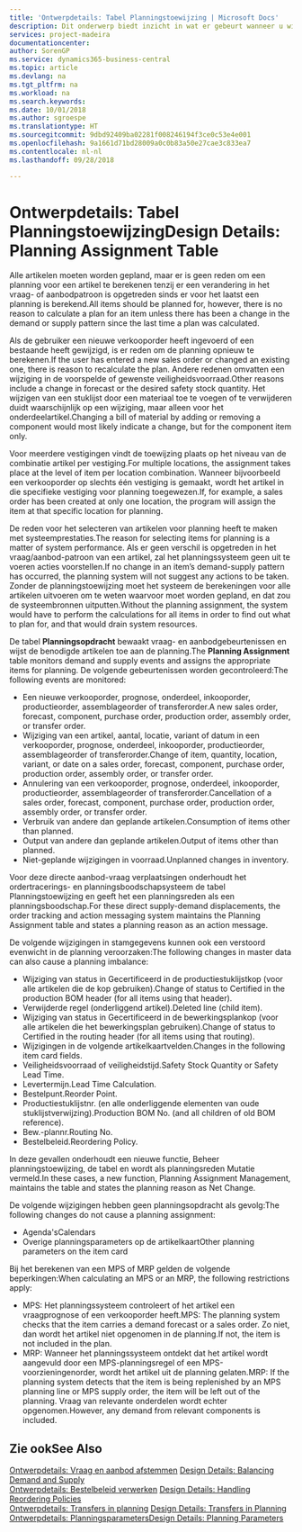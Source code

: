 ```yaml
---
title: 'Ontwerpdetails: Tabel Planningstoewijzing | Microsoft Docs'
description: Dit onderwerp biedt inzicht in wat er gebeurt wanneer u wijzigt hoe u plant voor een artikel.
services: project-madeira
documentationcenter: 
author: SorenGP
ms.service: dynamics365-business-central
ms.topic: article
ms.devlang: na
ms.tgt_pltfrm: na
ms.workload: na
ms.search.keywords: 
ms.date: 10/01/2018
ms.author: sgroespe
ms.translationtype: HT
ms.sourcegitcommit: 9dbd92409ba02281f008246194f3ce0c53e4e001
ms.openlocfilehash: 9a1661d71bd28009a0c0b83a50e27cae3c833ea7
ms.contentlocale: nl-nl
ms.lasthandoff: 09/28/2018

---
```

# <a name="design-details-planning-assignment-table"></a><span data-ttu-id="8cb51-103">Ontwerpdetails: Tabel Planningstoewijzing</span><span class="sxs-lookup"><span data-stu-id="8cb51-103">Design Details: Planning Assignment Table</span></span>
<span data-ttu-id="8cb51-104">Alle artikelen moeten worden gepland, maar er is geen reden om een planning voor een artikel te berekenen tenzij er een verandering in het vraag- of aanbodpatroon is opgetreden sinds er voor het laatst een planning is berekend.</span><span class="sxs-lookup"><span data-stu-id="8cb51-104">All items should be planned for, however, there is no reason to calculate a plan for an item unless there has been a change in the demand or supply pattern since the last time a plan was calculated.</span></span>  

<span data-ttu-id="8cb51-105">Als de gebruiker een nieuwe verkooporder heeft ingevoerd of een bestaande heeft gewijzigd, is er reden om de planning opnieuw te berekenen.</span><span class="sxs-lookup"><span data-stu-id="8cb51-105">If the user has entered a new sales order or changed an existing one, there is reason to recalculate the plan.</span></span> <span data-ttu-id="8cb51-106">Andere redenen omvatten een wijziging in de voorspelde of gewenste veiligheidsvoorraad.</span><span class="sxs-lookup"><span data-stu-id="8cb51-106">Other reasons include a change in forecast or the desired safety stock quantity.</span></span> <span data-ttu-id="8cb51-107">Het wijzigen van een stuklijst door een materiaal toe te voegen of te verwijderen duidt waarschijnlijk op een wijziging, maar alleen voor het onderdeelartikel.</span><span class="sxs-lookup"><span data-stu-id="8cb51-107">Changing a bill of material by adding or removing a component would most likely indicate a change, but for the component item only.</span></span>  

<span data-ttu-id="8cb51-108">Voor meerdere vestigingen vindt de toewijzing plaats op het niveau van de combinatie artikel per vestiging.</span><span class="sxs-lookup"><span data-stu-id="8cb51-108">For multiple locations, the assignment takes place at the level of item per location combination.</span></span> <span data-ttu-id="8cb51-109">Wanneer bijvoorbeeld een verkooporder op slechts één vestiging is gemaakt, wordt het artikel in die specifieke vestiging voor planning toegewezen.</span><span class="sxs-lookup"><span data-stu-id="8cb51-109">If, for example, a sales order has been created at only one location, the program will assign the item at that specific location for planning.</span></span>  

<span data-ttu-id="8cb51-110">De reden voor het selecteren van artikelen voor planning heeft te maken met systeemprestaties.</span><span class="sxs-lookup"><span data-stu-id="8cb51-110">The reason for selecting items for planning is a matter of system performance.</span></span> <span data-ttu-id="8cb51-111">Als er geen verschil is opgetreden in het vraag/aanbod-patroon van een artikel, zal het planningssysteem geen uit te voeren acties voorstellen.</span><span class="sxs-lookup"><span data-stu-id="8cb51-111">If no change in an item’s demand-supply pattern has occurred, the planning system will not suggest any actions to be taken.</span></span> <span data-ttu-id="8cb51-112">Zonder de planningstoewijzing moet het systeem de berekeningen voor alle artikelen uitvoeren om te weten waarvoor moet worden gepland, en dat zou de systeembronnen uitputten.</span><span class="sxs-lookup"><span data-stu-id="8cb51-112">Without the planning assignment, the system would have to perform the calculations for all items in order to find out what to plan for, and that would drain system resources.</span></span>  

<span data-ttu-id="8cb51-113">De tabel **Planningsopdracht** bewaakt vraag- en aanbodgebeurtenissen en wijst de benodigde artikelen toe aan de planning.</span><span class="sxs-lookup"><span data-stu-id="8cb51-113">The **Planning Assignment** table monitors demand and supply events and assigns the appropriate items for planning.</span></span> <span data-ttu-id="8cb51-114">De volgende gebeurtenissen worden gecontroleerd:</span><span class="sxs-lookup"><span data-stu-id="8cb51-114">The following events are monitored:</span></span>  

* <span data-ttu-id="8cb51-115">Een nieuwe verkooporder, prognose, onderdeel, inkooporder, productieorder, assemblageorder of transferorder.</span><span class="sxs-lookup"><span data-stu-id="8cb51-115">A new sales order, forecast, component, purchase order, production order, assembly order, or transfer order.</span></span>  
* <span data-ttu-id="8cb51-116">Wijziging van een artikel, aantal, locatie, variant of datum in een verkooporder, prognose, onderdeel, inkooporder, productieorder, assemblageorder of transferorder.</span><span class="sxs-lookup"><span data-stu-id="8cb51-116">Change of item, quantity, location, variant, or date on a sales order, forecast, component, purchase order, production order, assembly order, or transfer order.</span></span>  
* <span data-ttu-id="8cb51-117">Annulering van een verkooporder, prognose, onderdeel, inkooporder, productieorder, assemblageorder of transferorder.</span><span class="sxs-lookup"><span data-stu-id="8cb51-117">Cancellation of a sales order, forecast, component, purchase order, production order, assembly order, or transfer order.</span></span>  
* <span data-ttu-id="8cb51-118">Verbruik van andere dan geplande artikelen.</span><span class="sxs-lookup"><span data-stu-id="8cb51-118">Consumption of items other than planned.</span></span>  
* <span data-ttu-id="8cb51-119">Output van andere dan geplande artikelen.</span><span class="sxs-lookup"><span data-stu-id="8cb51-119">Output of items other than planned.</span></span>  
* <span data-ttu-id="8cb51-120">Niet-geplande wijzigingen in voorraad.</span><span class="sxs-lookup"><span data-stu-id="8cb51-120">Unplanned changes in inventory.</span></span>  

<span data-ttu-id="8cb51-121">Voor deze directe aanbod-vraag verplaatsingen onderhoudt het ordertracerings- en planningsboodschapsysteem de tabel Planningstoewijzing en geeft het een planningsreden als een planningsboodschap.</span><span class="sxs-lookup"><span data-stu-id="8cb51-121">For these direct supply-demand displacements, the order tracking and action messaging system maintains the Planning Assignment table and states a planning reason as an action message.</span></span>  

<span data-ttu-id="8cb51-122">De volgende wijzigingen in stamgegevens kunnen ook een verstoord evenwicht in de planning veroorzaken:</span><span class="sxs-lookup"><span data-stu-id="8cb51-122">The following changes in master data can also cause a planning imbalance:</span></span>  

* <span data-ttu-id="8cb51-123">Wijziging van status in Gecertificeerd in de productiestuklijstkop (voor alle artikelen die de kop gebruiken).</span><span class="sxs-lookup"><span data-stu-id="8cb51-123">Change of status to Certified in the production BOM header (for all items using that header).</span></span>  
* <span data-ttu-id="8cb51-124">Verwijderde regel (onderliggend artikel).</span><span class="sxs-lookup"><span data-stu-id="8cb51-124">Deleted line (child item).</span></span>  
* <span data-ttu-id="8cb51-125">Wijziging van status in Gecertificeerd in de bewerkingsplankop (voor alle artikelen die het bewerkingsplan gebruiken).</span><span class="sxs-lookup"><span data-stu-id="8cb51-125">Change of status to Certified in the routing header (for all items using that routing).</span></span>  
* <span data-ttu-id="8cb51-126">Wijzigingen in de volgende artikelkaartvelden.</span><span class="sxs-lookup"><span data-stu-id="8cb51-126">Changes in the following item card fields.</span></span>  
* <span data-ttu-id="8cb51-127">Veiligheidsvoorraad of veiligheidstijd.</span><span class="sxs-lookup"><span data-stu-id="8cb51-127">Safety Stock Quantity or Safety Lead Time.</span></span>  
* <span data-ttu-id="8cb51-128">Levertermijn.</span><span class="sxs-lookup"><span data-stu-id="8cb51-128">Lead Time Calculation.</span></span>  
* <span data-ttu-id="8cb51-129">Bestelpunt.</span><span class="sxs-lookup"><span data-stu-id="8cb51-129">Reorder Point.</span></span>  
* <span data-ttu-id="8cb51-130">Productiestuklijstnr. (en alle onderliggende elementen van oude stuklijstverwijzing).</span><span class="sxs-lookup"><span data-stu-id="8cb51-130">Production BOM No. (and all children of old BOM reference).</span></span>  
* <span data-ttu-id="8cb51-131">Bew.-plannr.</span><span class="sxs-lookup"><span data-stu-id="8cb51-131">Routing No.</span></span>  
* <span data-ttu-id="8cb51-132">Bestelbeleid.</span><span class="sxs-lookup"><span data-stu-id="8cb51-132">Reordering Policy.</span></span>  

<span data-ttu-id="8cb51-133">In deze gevallen onderhoudt een nieuwe functie, Beheer planningstoewijzing, de tabel en wordt als planningsreden Mutatie vermeld.</span><span class="sxs-lookup"><span data-stu-id="8cb51-133">In these cases, a new function, Planning Assignment Management, maintains the table and states the planning reason as Net Change.</span></span>  

<span data-ttu-id="8cb51-134">De volgende wijzigingen hebben geen planningsopdracht als gevolg:</span><span class="sxs-lookup"><span data-stu-id="8cb51-134">The following changes do not cause a planning assignment:</span></span>  

* <span data-ttu-id="8cb51-135">Agenda's</span><span class="sxs-lookup"><span data-stu-id="8cb51-135">Calendars</span></span>  
* <span data-ttu-id="8cb51-136">Overige planningsparameters op de artikelkaart</span><span class="sxs-lookup"><span data-stu-id="8cb51-136">Other planning parameters on the item card</span></span>  

<span data-ttu-id="8cb51-137">Bij het berekenen van een MPS of MRP gelden de volgende beperkingen:</span><span class="sxs-lookup"><span data-stu-id="8cb51-137">When calculating an MPS or an MRP, the following restrictions apply:</span></span>  

* <span data-ttu-id="8cb51-138">MPS: Het planningssysteem controleert of het artikel een vraagprognose of een verkooporder heeft.</span><span class="sxs-lookup"><span data-stu-id="8cb51-138">MPS: The planning system checks that the item carries a demand forecast or a sales order.</span></span> <span data-ttu-id="8cb51-139">Zo niet, dan wordt het artikel niet opgenomen in de planning.</span><span class="sxs-lookup"><span data-stu-id="8cb51-139">If not, the item is not included in the plan.</span></span>  
* <span data-ttu-id="8cb51-140">MRP: Wanneer het planningssysteem ontdekt dat het artikel wordt aangevuld door een MPS-planningsregel of een MPS-voorzieningenorder, wordt het artikel uit de planning gelaten.</span><span class="sxs-lookup"><span data-stu-id="8cb51-140">MRP: If the planning system detects that the item is being replenished by an MPS planning line or MPS supply order, the item will be left out of the planning.</span></span> <span data-ttu-id="8cb51-141">Vraag van relevante onderdelen wordt echter opgenomen.</span><span class="sxs-lookup"><span data-stu-id="8cb51-141">However, any demand from relevant components is included.</span></span>  

## <a name="see-also"></a><span data-ttu-id="8cb51-142">Zie ook</span><span class="sxs-lookup"><span data-stu-id="8cb51-142">See Also</span></span>  
<span data-ttu-id="8cb51-143">[Ontwerpdetails: Vraag en aanbod afstemmen](design-details-balancing-demand-and-supply.md) </span><span class="sxs-lookup"><span data-stu-id="8cb51-143">[Design Details: Balancing Demand and Supply](design-details-balancing-demand-and-supply.md) </span></span>  
<span data-ttu-id="8cb51-144">[Ontwerpdetails: Bestelbeleid verwerken](design-details-handling-reordering-policies.md) </span><span class="sxs-lookup"><span data-stu-id="8cb51-144">[Design Details: Handling Reordering Policies](design-details-handling-reordering-policies.md) </span></span>  
<span data-ttu-id="8cb51-145">[Ontwerpdetails: Transfers in planning](design-details-transfers-in-planning.md) </span><span class="sxs-lookup"><span data-stu-id="8cb51-145">[Design Details: Transfers in Planning](design-details-transfers-in-planning.md) </span></span>  
[<span data-ttu-id="8cb51-146">Ontwerpdetails: Planningsparameters</span><span class="sxs-lookup"><span data-stu-id="8cb51-146">Design Details: Planning Parameters</span></span>](design-details-planning-parameters.md)  

